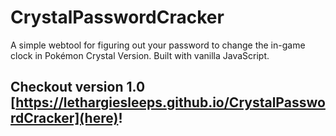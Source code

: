 # CrystalPasswordCracker
A simple webtool for figuring out your password to change the in-game clock in Pokémon Crystal Version. 
Built with vanilla JavaScript.

## Checkout version 1.0 [https://lethargiesleeps.github.io/CrystalPasswordCracker](here)!
